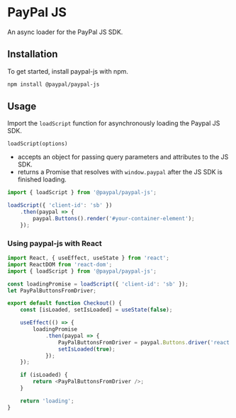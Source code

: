 # PayPal JS

An async loader for the PayPal JS SDK.

## Installation

To get started, install paypal-js with npm.

```sh
npm install @paypal/paypal-js
```

## Usage

Import the `loadScript` function for asynchronously loading the Paypal JS SDK.

`loadScript(options)`
- accepts an object for passing query parameters and attributes to the JS SDK.
- returns a Promise that resolves with `window.paypal` after the JS SDK is finished loading.

```js
import { loadScript } from '@paypal/paypal-js';

loadScript({ 'client-id': 'sb' })
    .then(paypal => {
        paypal.Buttons().render('#your-container-element');
    });
```

### Using paypal-js with React

```js
import React, { useEffect, useState } from 'react';
import ReactDOM from 'react-dom';
import { loadScript } from '@paypal/paypal-js';

const loadingPromise = loadScript({ 'client-id': 'sb' });
let PayPalButtonsFromDriver;

export default function Checkout() {
    const [isLoaded, setIsLoaded] = useState(false);

    useEffect(() => {
        loadingPromise
            .then(paypal => {
                PayPalButtonsFromDriver = paypal.Buttons.driver('react', { React, ReactDOM });
                setIsLoaded(true);
            });
    });

    if (isLoaded) {
        return <PayPalButtonsFromDriver />;
    }

    return 'loading';
}
```
